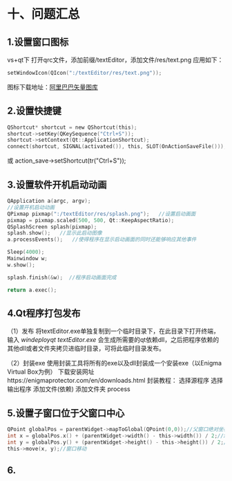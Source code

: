 # 十、问题汇总

## 1.设置窗口图标

vs+qt下
打开qrc文件，添加前缀/textEditor，添加文件/res/text.png
应用如下：

```c
setWindowIcon(QIcon(":/textEditor/res/text.png"));
```

图标下载地址：[阿里巴巴矢量图库](https://www.iconfont.cn/)

## 2.设置快捷键

```c
QShortcut* shortcut = new QShortcut(this);
shortcut->setKey(QKeySequence("Ctrl+S"));
shortcut->setContext(Qt::ApplicationShortcut);
connect(shortcut, SIGNAL(activated()), this, SLOT(OnActionSaveFile()));
```

或
action_save->setShortcut(tr("Ctrl+S"));

## 3.设置软件开机启动动画

```c
QApplication a(argc, argv);
//设置开机启动动画
QPixmap pixmap(":/textEditor/res/splash.png");   //设置启动画面
pixmap = pixmap.scaled(500, 500, Qt::KeepAspectRatio);
QSplashScreen splash(pixmap);
splash.show();   //显示此启动图像
a.processEvents();   //使得程序在显示启动画面的同时还能够响应其他事件

Sleep(4000);
Mainwindow w;
w.show();

splash.finish(&w);  //程序启动画面完成

return a.exec();
```

## 4.Qt程序打包发布

（1）发布
将textEditor.exe单独复制到一个临时目录下，在此目录下打开终端，输入
*windeployqt textEditor.exe*
会生成所需要的qt依赖dll，之后把程序依赖的其他dll或者文件夹拷贝进临时目录，可将此临时目录发布。

（2）封装exe
使用封装工具将所有的exe以及dll封装成一个安装exe（以Enigma Virtual Box为例）
下载安装网址https://enigmaprotector.com/en/downloads.html
封装教程：
选择源程序
选择输出程序
添加文件(依赖)
添加文件夹
process

## 5.设置子窗口位于父窗口中心

```c
QPoint globalPos = parentWidget->mapToGlobal(QPoint(0,0));//父窗口绝对坐标
int x = globalPos.x() + (parentWidget->width() - this->width()) / 2;//x坐标
int y = globalPos.y() + (parentWidget->height() - this->height()) / 2;//y坐标
this->move(x, y);//窗口移动
```

## 6.
